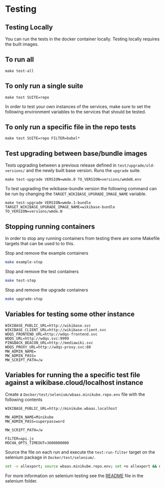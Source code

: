 # Testing


## Testing Locally

You can run the tests in the docker container locally. Testing locally requires the built images.

## To run all
```
make test-all
```

## To only run a single suite
```
make test SUITE=repo
```

In order to test your own instances of the services, make sure to set the following environment variables to the services that should be tested. 


## To only run a specific file in the repo tests
```
make test SUITE=repo FILTER=babel*
```

## Test upgrading between base/bundle images

Tests upgrading between a previous release defined in `test/upgrade/old-versions/` and the newly built base version. Runs the `upgrade` suite.

```
make test-upgrade VERSION=wmde.0 TO_VERSION=versions/wmdeN.env
```

To test upgrading the wikibase-bundle version the following command can be run by changing the `TARGET_WIKIBASE_UPGRADE_IMAGE_NAME` variable.

```
make test-upgrade VERSION=wmde.1-bundle TARGET_WIKIBASE_UPGRADE_IMAGE_NAME=wikibase-bundle TO_VERSION=versions/wmde.N
```

## Stopping running containers

In order to stop any running containers from testing there are some Makefile targets that can be used to to this.

Stop and remove the example containers

```sh
make example-stop
```

Stop and remove the test containers

```sh
make test-stop
```

Stop and remove the upgrade containers

```sh
make upgrade-stop
```

##  Variables for testing some other instance
```
WIKIBASE_PUBLIC_URL=http://wikibase.svc
WIKIBASE_CLIENT_URL=http://wikibase-client.svc
WDQS_FRONTEND_URL=http://wdqs-frontend.svc
WDQS_URL=http://wdqs.svc:9999
PINGBACK_BEACON_URL=http://mediawiki.svc
WDQS_PROXY_URL=http://wdqs-proxy.svc:80
MW_ADMIN_NAME=
MW_ADMIN_PASS=
MW_SCRIPT_PATH=/w
```

## Variables for running the a specific test file against a wikibase.cloud/localhost instance

Create a `Docker/test/selenium/wbaas.minikube.repo.env` file with the following contents

```
WIKIBASE_PUBLIC_URL=http://minikube.wbaas.localhost

MW_ADMIN_NAME=Minikube
MW_ADMIN_PASS=superpassword

MW_SCRIPT_PATH=/w

FILTER=api.js
MOCHA_OPTS_TIMEOUT=3600000000
```

Source the file on each run and execute the `test:run-filter` target on the selenium package in `Docker/test/selenium/`.

```bash
set -o allexport; source wbaas.minikube.repo.env; set +o allexport && npm run test:run-filter
```

For more information on selenium testing see the [README](../../Docker/test/selenium/README.md) file in the selenium folder.
